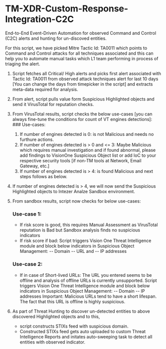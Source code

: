 # TM-XDR-Custom-Response-Integration-C2C
End-to-End Event-Driven Automation for observed Command and Control (C2C) alerts and hunting for un-discoved entities.

For this script, we have picked Mitre Tactic Id: TA0011 which points to Command and Control attacks for all techniques associated and this can help you to automate manual tasks which L1 team performing in process of triaging the alert.

1. Script fetches all Critical/ High alerts and picks first alert associated with Tactic Id: TA0011 from observed attack techniques alert for last 10 days [You can change the days from timepicker in the script] and extracts meta-data required for analysis. 

2. From alert, script pulls value form Suspicious Highlighted objects and send it VirusTotal for reputation checks.

3. From VirusTotal results, script checks the below use-cases [you can always fine-tune the conditions for count of VT engines detections]:
        ### Use-cases:
	1. If number of engines detected is 0: is not Malicious and needs no furthure actions.
	2. If number of engines detected is > 0 and <= 3: Maybe Malicious which requires manual investigation and if found abnormal, please add findings to VisionOne Suspicious Object list or add IoC to your respective security tools [if non-TM tools at Network, Email Gateway, etc.]
	3. If number of engines detected is > 4: is found Malicious and next steps follows as below.

4. If number of engines detected is > 4, we will now send the Suspicious Highlighted objects to Intezer Analze Sandbox environment.

5. From sandbox results, script now checks for below use-cases:
	### Use-case 1:
	- If risk score is good, this requires Manual Assessment as VirusTotal reputation is Bad but Sandbox analysis finds no suspicious indicators
	- If risk score if bad: Script triggers Vision One Threat Intelligence module and block below indicators in Suspicious Object Management:
		-- Domain 
		-- URL and
		-- IP addresses
	### Use-case 2:
	- If in case of Short-lived URLs: The URL you entered seems to be offline and analysis of offline URLs is currently unsupported. Script triggers Vision One Threat Intelligence module and block below indicators in Suspicious Object Management:
		-- Domain 
		-- IP addresses
		Important: Malicious URLs tend to have a short lifespan. The fact that this URL is offline is highly suspicious.

6.	As part of Threat Hunting to discover un-detected entities to above discovered Highlighted objects and to this, 
	- script constructs STIXs feed with suspicious domain.
	- Constructed STIXs feed gets auto uploaded to custom Threat Intelligence Reports and initates auto-sweeping task to detect all entities with observed indicator.
